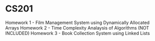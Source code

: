 # CS201

Homework 1 - Film Management System using Dynamically Allocated Arrays
Homework 2 - Time Complexity Analaysis of Algorithms (NOT INCLUDED)
Homework 3 - Book Collection System using Linked Lists
